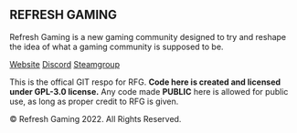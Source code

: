 ## REFRESH GAMING

Refresh Gaming is a new gaming community designed to try and reshape the idea of what a gaming community is supposed to be.

[Website](https://refreshgaming.net)
[Discord](https://discord.gg/h6bJNqKGvf)
[Steamgroup](https://steamcommunity.com/groups/refreshgamingUS)

This is the offical GIT respo for RFG. **Code here is created and licensed under GPL-3.0 license.**
Any code made **PUBLIC** here is allowed for public use, as long as proper credit to RFG is given.

© Refresh Gaming 2022. All Rights Reserved.
